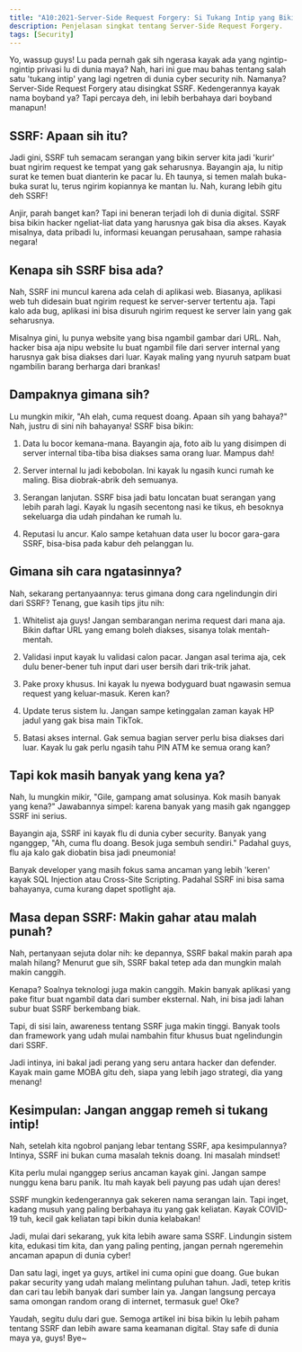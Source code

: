 ```yaml
---
title: "A10:2021-Server-Side Request Forgery: Si Tukang Intip yang Bikin Pusing"
description: Penjelasan singkat tentang Server-Side Request Forgery.
tags: [Security]
---
```

Yo, wassup guys! Lu pada pernah gak sih ngerasa kayak ada yang ngintip-ngintip privasi lu di dunia maya? Nah, hari ini gue mau bahas tentang salah satu 'tukang intip' yang lagi ngetren di dunia cyber security nih. Namanya? Server-Side Request Forgery atau disingkat SSRF. Kedengerannya kayak nama boyband ya? Tapi percaya deh, ini lebih berbahaya dari boyband manapun!

## SSRF: Apaan sih itu?

Jadi gini, SSRF tuh semacam serangan yang bikin server kita jadi 'kurir' buat ngirim request ke tempat yang gak seharusnya. Bayangin aja, lu nitip surat ke temen buat dianterin ke pacar lu. Eh taunya, si temen malah buka-buka surat lu, terus ngirim kopiannya ke mantan lu. Nah, kurang lebih gitu deh SSRF!

Anjir, parah banget kan? Tapi ini beneran terjadi loh di dunia digital. SSRF bisa bikin hacker ngeliat-liat data yang harusnya gak bisa dia akses. Kayak misalnya, data pribadi lu, informasi keuangan perusahaan, sampe rahasia negara! 

## Kenapa sih SSRF bisa ada?

Nah, SSRF ini muncul karena ada celah di aplikasi web. Biasanya, aplikasi web tuh didesain buat ngirim request ke server-server tertentu aja. Tapi kalo ada bug, aplikasi ini bisa disuruh ngirim request ke server lain yang gak seharusnya.

Misalnya gini, lu punya website yang bisa ngambil gambar dari URL. Nah, hacker bisa aja nipu website lu buat ngambil file dari server internal yang harusnya gak bisa diakses dari luar. Kayak maling yang nyuruh satpam buat ngambilin barang berharga dari brankas!

## Dampaknya gimana sih?

Lu mungkin mikir, "Ah elah, cuma request doang. Apaan sih yang bahaya?" Nah, justru di sini nih bahayanya! SSRF bisa bikin:

1. Data lu bocor kemana-mana. Bayangin aja, foto aib lu yang disimpen di server internal tiba-tiba bisa diakses sama orang luar. Mampus dah!

2. Server internal lu jadi kebobolan. Ini kayak lu ngasih kunci rumah ke maling. Bisa diobrak-abrik deh semuanya.

3. Serangan lanjutan. SSRF bisa jadi batu loncatan buat serangan yang lebih parah lagi. Kayak lu ngasih secentong nasi ke tikus, eh besoknya sekeluarga dia udah pindahan ke rumah lu.

4. Reputasi lu ancur. Kalo sampe ketahuan data user lu bocor gara-gara SSRF, bisa-bisa pada kabur deh pelanggan lu.

## Gimana sih cara ngatasinnya?

Nah, sekarang pertanyaannya: terus gimana dong cara ngelindungin diri dari SSRF? Tenang, gue kasih tips jitu nih:

1. Whitelist aja guys! Jangan sembarangan nerima request dari mana aja. Bikin daftar URL yang emang boleh diakses, sisanya tolak mentah-mentah.

2. Validasi input kayak lu validasi calon pacar. Jangan asal terima aja, cek dulu bener-bener tuh input dari user bersih dari trik-trik jahat.

3. Pake proxy khusus. Ini kayak lu nyewa bodyguard buat ngawasin semua request yang keluar-masuk. Keren kan?

4. Update terus sistem lu. Jangan sampe ketinggalan zaman kayak HP jadul yang gak bisa main TikTok.

5. Batasi akses internal. Gak semua bagian server perlu bisa diakses dari luar. Kayak lu gak perlu ngasih tahu PIN ATM ke semua orang kan?

## Tapi kok masih banyak yang kena ya?

Nah, lu mungkin mikir, "Gile, gampang amat solusinya. Kok masih banyak yang kena?" Jawabannya simpel: karena banyak yang masih gak nganggep SSRF ini serius.

Bayangin aja, SSRF ini kayak flu di dunia cyber security. Banyak yang nganggep, "Ah, cuma flu doang. Besok juga sembuh sendiri." Padahal guys, flu aja kalo gak diobatin bisa jadi pneumonia!

Banyak developer yang masih fokus sama ancaman yang lebih 'keren' kayak SQL Injection atau Cross-Site Scripting. Padahal SSRF ini bisa sama bahayanya, cuma kurang dapet spotlight aja.

## Masa depan SSRF: Makin gahar atau malah punah?

Nah, pertanyaan sejuta dolar nih: ke depannya, SSRF bakal makin parah apa malah hilang? Menurut gue sih, SSRF bakal tetep ada dan mungkin malah makin canggih.

Kenapa? Soalnya teknologi juga makin canggih. Makin banyak aplikasi yang pake fitur buat ngambil data dari sumber eksternal. Nah, ini bisa jadi lahan subur buat SSRF berkembang biak.

Tapi, di sisi lain, awareness tentang SSRF juga makin tinggi. Banyak tools dan framework yang udah mulai nambahin fitur khusus buat ngelindungin dari SSRF.

Jadi intinya, ini bakal jadi perang yang seru antara hacker dan defender. Kayak main game MOBA gitu deh, siapa yang lebih jago strategi, dia yang menang!

## Kesimpulan: Jangan anggap remeh si tukang intip!

Nah, setelah kita ngobrol panjang lebar tentang SSRF, apa kesimpulannya? Intinya, SSRF ini bukan cuma masalah teknis doang. Ini masalah mindset!

Kita perlu mulai nganggep serius ancaman kayak gini. Jangan sampe nunggu kena baru panik. Itu mah kayak beli payung pas udah ujan deres!

SSRF mungkin kedengerannya gak sekeren nama serangan lain. Tapi inget, kadang musuh yang paling berbahaya itu yang gak keliatan. Kayak COVID-19 tuh, kecil gak keliatan tapi bikin dunia kelabakan!

Jadi, mulai dari sekarang, yuk kita lebih aware sama SSRF. Lindungin sistem kita, edukasi tim kita, dan yang paling penting, jangan pernah ngeremehin ancaman apapun di dunia cyber!

Dan satu lagi, inget ya guys, artikel ini cuma opini gue doang. Gue bukan pakar security yang udah malang melintang puluhan tahun. Jadi, tetep kritis dan cari tau lebih banyak dari sumber lain ya. Jangan langsung percaya sama omongan random orang di internet, termasuk gue! Oke?

Yaudah, segitu dulu dari gue. Semoga artikel ini bisa bikin lu lebih paham tentang SSRF dan lebih aware sama keamanan digital. Stay safe di dunia maya ya, guys! Bye~